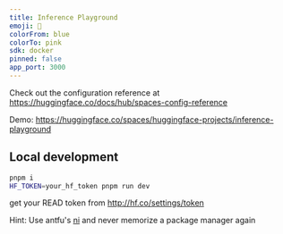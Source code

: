 ```yaml
---
title: Inference Playground
emoji: 🔋
colorFrom: blue
colorTo: pink
sdk: docker
pinned: false
app_port: 3000
---
```


Check out the configuration reference at https://huggingface.co/docs/hub/spaces-config-reference

Demo: https://huggingface.co/spaces/huggingface-projects/inference-playground

## Local development

```sh
pnpm i
HF_TOKEN=your_hf_token pnpm run dev
```

get your READ token from http://hf.co/settings/token

Hint: Use antfu's [ni](https://github.com/antfu-collective/ni) and never memorize a package manager again
